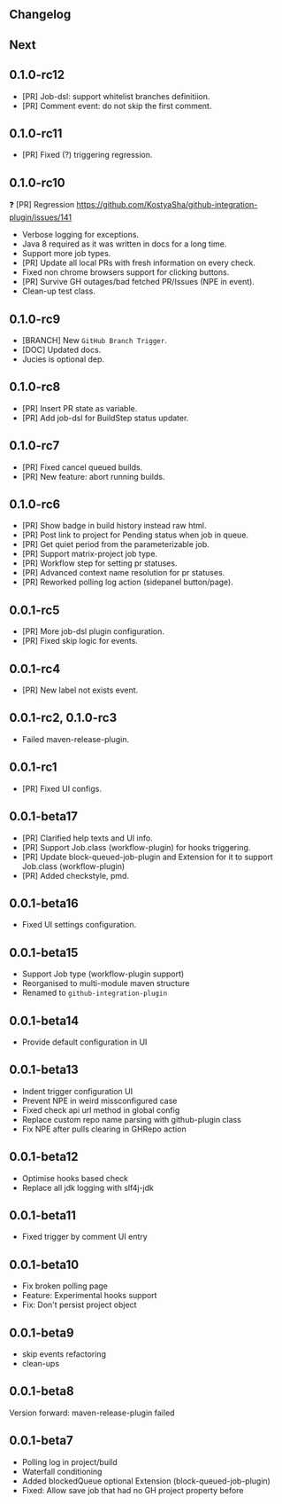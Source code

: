 ## Changelog

## Next

## 0.1.0-rc12
- [PR] Job-dsl: support whitelist branches definitiion.
- [PR] Comment event: do not skip the first comment.

## 0.1.0-rc11 
- [PR] Fixed (?) triggering regression.

## 0.1.0-rc10
  :question: [PR] Regression https://github.com/KostyaSha/github-integration-plugin/issues/141
 * Verbose logging for exceptions.
 * Java 8 required as it was written in docs for a long time.
 * Support more job types.
 * [PR] Update all local PRs with fresh information on every check.
 * Fixed non chrome browsers support for clicking buttons.
 * [PR] Survive GH outages/bad fetched PR/Issues (NPE in event).
 * Clean-up test class.

## 0.1.0-rc9
 * [BRANCH] New `GitHub Branch Trigger`.
 * [DOC] Updated docs.
 * Jucies is optional dep.

## 0.1.0-rc8 
 * [PR] Insert PR state as variable.
 * [PR] Add job-dsl for BuildStep status updater.

## 0.1.0-rc7
 * [PR] Fixed cancel queued builds.
 * [PR] New feature: abort running builds.

## 0.1.0-rc6
 * [PR] Show badge in build history instead raw html.
 * [PR] Post link to project for Pending status when job in queue.
 * [PR] Get quiet period from the parameterizable job.
 * [PR] Support matrix-project job type.
 * [PR] Workflow step for setting pr statuses.
 * [PR] Advanced context name resolution for pr statuses.
 * [PR] Reworked polling log action (sidepanel button/page).

## 0.0.1-rc5
 * [PR] More job-dsl plugin configuration.
 * [PR] Fixed skip logic for events.

## 0.0.1-rc4
 * [PR] New label not exists event.

## 0.0.1-rc2, 0.1.0-rc3
 - Failed maven-release-plugin.
 
## 0.0.1-rc1
 * [PR] Fixed UI configs.

## 0.0.1-beta17

* [PR] Clarified help texts and UI info.
* [PR] Support Job.class (workflow-plugin) for hooks triggering. 
* [PR] Update block-queued-job-plugin and Extension for it to support Job.class (workflow-plugin)
* [PR] Added checkstyle, pmd.

## 0.0.1-beta16

* Fixed UI settings configuration.

## 0.0.1-beta15

* Support Job type (workflow-plugin support)
* Reorganised to multi-module maven structure
* Renamed to `github-integration-plugin`

## 0.0.1-beta14

* Provide default configuration in UI

## 0.0.1-beta13

* Indent trigger configuration UI
* Prevent NPE in weird missconfigured case
* Fixed check api url method in global config
* Replace custom repo name parsing with github-plugin class
* Fix NPE after pulls clearing in GHRepo action

## 0.0.1-beta12

* Optimise hooks based check
* Replace all jdk logging with slf4j-jdk

## 0.0.1-beta11

* Fixed trigger by comment UI entry

## 0.0.1-beta10

* Fix broken polling page
* Feature: Experimental hooks support
* Fix: Don't persist project object

## 0.0.1-beta9

* skip events refactoring
* clean-ups

## 0.0.1-beta8
Version forward: maven-release-plugin failed

## 0.0.1-beta7

* Polling log in project/build
* Waterfall conditioning
* Added blockedQueue optional Extension (block-queued-job-plugin)
* Fixed: Allow save job that had no GH project property before

